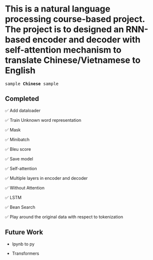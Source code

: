 # This is a natural language processing course-based project. The project is to designed an RNN-based encoder and decoder with self-attention mechanism to translate Chinese/Vietnamese to English


<pre>
sample <b>Chinese</b> sample
</pre>



## Completed
:white_check_mark: Add dataloader

:white_check_mark: Train Unknown word representation

:white_check_mark: Mask

:white_check_mark: Minibatch

:white_check_mark: Bleu score

:white_check_mark: Save model

:white_check_mark: Self-attention

:white_check_mark: Multiple layers in encoder and decoder

:white_check_mark: Without Attention

:white_check_mark: LSTM

:white_check_mark: Bean Search

:white_check_mark: Play around the original data with respect to tokenization


## Future Work
* Ipynb to py

* Transformers


